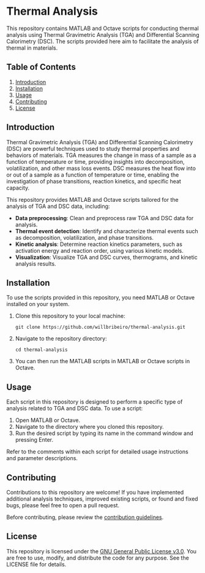 # Thermal Analysis

This repository contains MATLAB and Octave scripts for conducting thermal analysis using Thermal Gravimetric Analysis (TGA) and Differential Scanning Calorimetry (DSC). The scripts provided here aim to facilitate the analysis of thermal in materials.

## Table of Contents

1. [Introduction](#introduction)
2. [Installation](#installation)
3. [Usage](#usage)
4. [Contributing](#contributing)
5. [License](#license)

## Introduction

Thermal Gravimetric Analysis (TGA) and Differential Scanning Calorimetry (DSC) are powerful techniques used to study thermal properties and behaviors of materials. TGA measures the change in mass of a sample as a function of temperature or time, providing insights into decomposition, volatilization, and other mass loss events. DSC measures the heat flow into or out of a sample as a function of temperature or time, enabling the investigation of phase transitions, reaction kinetics, and specific heat capacity.

This repository provides MATLAB and Octave scripts tailored for the analysis of TGA and DSC data, including:

- **Data preprocessing**: Clean and preprocess raw TGA and DSC data for analysis.
- **Thermal event detection**: Identify and characterize thermal events such as decomposition, volatilization, and phase transitions.
- **Kinetic analysis**: Determine reaction kinetics parameters, such as activation energy and reaction order, using various kinetic models.
- **Visualization**: Visualize TGA and DSC curves, thermograms, and kinetic analysis results.

## Installation

To use the scripts provided in this repository, you need MATLAB or Octave installed on your system. 

1. Clone this repository to your local machine:

    ```
    git clone https://github.com/willbribeiro/thermal-analysis.git
    ```

2. Navigate to the repository directory:

    ```
    cd thermal-analysis
    ```

3. You can then run the MATLAB scripts in MATLAB or Octave scripts in Octave.

## Usage

Each script in this repository is designed to perform a specific type of analysis related to TGA and DSC data. To use a script:

1. Open MATLAB or Octave.
2. Navigate to the directory where you cloned this repository.
3. Run the desired script by typing its name in the command window and pressing Enter.

Refer to the comments within each script for detailed usage instructions and parameter descriptions.

## Contributing

Contributions to this repository are welcome! If you have implemented additional analysis techniques, improved existing scripts, or found and fixed bugs, please feel free to open a pull request. 

Before contributing, please review the [contribution guidelines](CONTRIBUTING.md).

## License

This repository is licensed under the [GNU General Public License v3.0](https://www.gnu.org/licenses/gpl-3.0.html). You are free to use, modify, and distribute the code for any purpose. See the LICENSE file for details.
